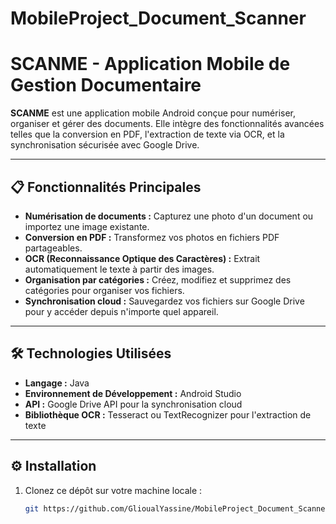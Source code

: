 ﻿# MobileProject_Document_Scanner
# SCANME - Application Mobile de Gestion Documentaire

**SCANME** est une application mobile Android conçue pour numériser, organiser et gérer des documents. Elle intègre des fonctionnalités avancées telles que la conversion en PDF, l'extraction de texte via OCR, et la synchronisation sécurisée avec Google Drive.

---

## 📋 **Fonctionnalités Principales**
- **Numérisation de documents :** Capturez une photo d'un document ou importez une image existante.
- **Conversion en PDF :** Transformez vos photos en fichiers PDF partageables.
- **OCR (Reconnaissance Optique des Caractères) :** Extrait automatiquement le texte à partir des images.
- **Organisation par catégories :** Créez, modifiez et supprimez des catégories pour organiser vos fichiers.
- **Synchronisation cloud :** Sauvegardez vos fichiers sur Google Drive pour y accéder depuis n'importe quel appareil.

---

## 🛠️ **Technologies Utilisées**
- **Langage :** Java
- **Environnement de Développement :** Android Studio
- **API :** Google Drive API pour la synchronisation cloud
- **Bibliothèque OCR :** Tesseract ou TextRecognizer pour l'extraction de texte

---

## ⚙️ **Installation**
1. Clonez ce dépôt sur votre machine locale :
   ```bash
   git https://github.com/GlioualYassine/MobileProject_Document_Scanner.git
